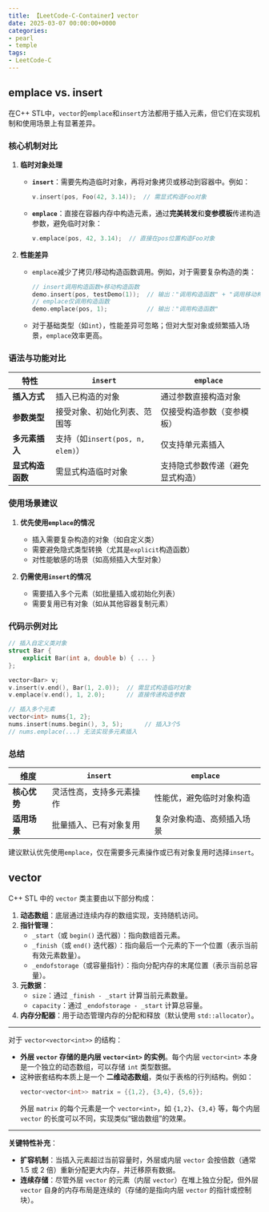 ```yaml
---
title: 【LeetCode-C-Container】vector
date: 2025-03-07 00:00:00+0000
categories: 
- pearl
- temple
tags:
- LeetCode-C
---
```


## emplace vs. insert

在C++ STL中，`vector`的`emplace`和`insert`方法都用于插入元素，但它们在实现机制和使用场景上有显著差异。
### **核心机制对比**
1. **临时对象处理**  
   - **`insert`**：需要先构造临时对象，再将对象拷贝或移动到容器中。例如：
     ```cpp
     v.insert(pos, Foo(42, 3.14));  // 需显式构造Foo对象
     ```
   - **`emplace`**：直接在容器内存中构造元素，通过**完美转发**和**变参模板**传递构造参数，避免临时对象：
     ```cpp
     v.emplace(pos, 42, 3.14);  // 直接在pos位置构造Foo对象
     ```

2. **性能差异**  
   - `emplace`减少了拷贝/移动构造函数调用。例如，对于需要复杂构造的类：
     ```cpp
     // insert调用构造函数+移动构造函数
     demo.insert(pos, testDemo(1));  // 输出："调用构造函数" + "调用移动构造函数"
     // emplace仅调用构造函数
     demo.emplace(pos, 1);           // 输出："调用构造函数"
     ```
   - 对于基础类型（如`int`），性能差异可忽略；但对大型对象或频繁插入场景，`emplace`效率更高。

### **语法与功能对比**
| 特性               | `insert`                          | `emplace`                        |
|--------------------|-----------------------------------|----------------------------------|
| **插入方式**       | 插入已构造的对象                  | 通过参数直接构造对象             |
| **参数类型**       | 接受对象、初始化列表、范围等      | 仅接受构造参数（变参模板）       |
| **多元素插入**     | 支持（如`insert(pos, n, elem)`）  | 仅支持单元素插入             |
| **显式构造函数**   | 需显式构造临时对象                | 支持隐式参数传递（避免显式构造） |

### **使用场景建议**
1. **优先使用`emplace`的情况**  
   - 插入需要复杂构造的对象（如自定义类）
   - 需要避免隐式类型转换（尤其是`explicit`构造函数）
   - 对性能敏感的场景（如高频插入大型对象）

2. **仍需使用`insert`的情况**  
   - 需要插入多个元素（如批量插入或初始化列表）
   - 需要复用已有对象（如从其他容器复制元素）

### **代码示例对比**
```cpp
// 插入自定义类对象
struct Bar {
    explicit Bar(int a, double b) { ... }
};

vector<Bar> v;
v.insert(v.end(), Bar(1, 2.0));  // 需显式构造临时对象
v.emplace(v.end(), 1, 2.0);      // 直接传递构造参数

// 插入多个元素
vector<int> nums{1, 2};
nums.insert(nums.begin(), 3, 5);      // 插入3个5
// nums.emplace(...) 无法实现多元素插入
```

### **总结**
| 维度       | `insert`                          | `emplace`                        |
|------------|-----------------------------------|----------------------------------|
| **核心优势** | 灵活性高，支持多元素操作          | 性能优，避免临时对象构造         |
| **适用场景** | 批量插入、已有对象复用            | 复杂对象构造、高频插入场景       |

建议默认优先使用`emplace`，仅在需要多元素操作或已有对象复用时选择`insert`。

## vector<vector>
C++ STL 中的 `vector` 类主要由以下部分构成：
1. **动态数组**：底层通过连续内存的数组实现，支持随机访问。
2. **指针管理**：
   - `_start`（或 `begin()` 迭代器）：指向数组首元素。
   - `_finish`（或 `end()` 迭代器）：指向最后一个元素的下一个位置（表示当前有效元素数量）。
   - `_endofstorage`（或容量指针）：指向分配内存的末尾位置（表示当前总容量）。
3. **元数据**：
   - `size`：通过 `_finish - _start` 计算当前元素数量。
   - `capacity`：通过 `_endofstorage - _start` 计算总容量。
4. **内存分配器**：用于动态管理内存的分配和释放（默认使用 `std::allocator`）。

---

对于 `vector<vector<int>>` 的结构：
- **外层 `vector` 存储的是内层 `vector<int>` 的实例**。每个内层 `vector<int>` 本身是一个独立的动态数组，可以存储 `int` 类型数据。
- 这种嵌套结构本质上是一个 **二维动态数组**，类似于表格的行列结构。例如：
  ```cpp
  vector<vector<int>> matrix = {{1,2}, {3,4}, {5,6}};
  ```
  外层 `matrix` 的每个元素是一个 `vector<int>`，如 `{1,2}`、`{3,4}` 等，每个内层 `vector` 的长度可以不同，实现类似“锯齿数组”的效果。

---

**关键特性补充**：
- **扩容机制**：当插入元素超过当前容量时，外层或内层 `vector` 会按倍数（通常 1.5 或 2 倍）重新分配更大内存，并迁移原有数据。
- **连续存储**：尽管外层 `vector` 的元素（内层 `vector`）在堆上独立分配，但外层 `vector` 自身的内存布局是连续的（存储的是指向内层 `vector` 的指针或控制块）。
